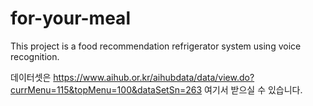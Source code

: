 # for-your-meal
This project is a food recommendation refrigerator system using voice recognition.

데이터셋은 https://www.aihub.or.kr/aihubdata/data/view.do?currMenu=115&topMenu=100&dataSetSn=263 여기서 받으실 수 있습니다.
